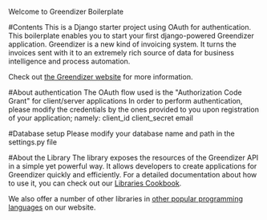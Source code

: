 Welcome to Greendizer Boilerplate

#Contents
This is a Django starter project using OAuth for authentication.
This boilerplate enables you to start your first django-powered Greendizer application.
Greendizer is a new kind of invoicing system.
It turns the invoices sent with it to an extremely rich source of data for business intelligence and process automation.

Check out [the Greendizer website](https://www.greendizer.com/) for more information.

#About authentication
The OAuth flow used is the "Authorization Code Grant" for client/server applications
In order to perform authentication, please modify the credentials by the ones provided to you upon registration of your application; namely:
	client_id
	client_secret
	email

#Database setup
Please modify your database name and path in the settings.py file

#About the Library
The library exposes the resources of the Greendizer API in a simple yet powerful way. It allows developers to create applications for Greendizer quickly and efficiently. For a detailed documentation about how to use it, you can check out our [Libraries Cookbook](https://www.greendizer.com/docs/libraries/).

We also offer a number of other libraries in [other popular programming languages](https://www.greendizer.com/docs/libraries/downloads/) on our website.